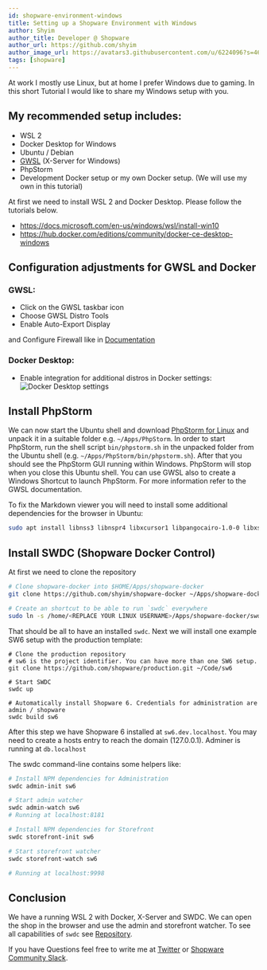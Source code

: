 ```yaml
---
id: shopware-environment-windows
title: Setting up a Shopware Environment with Windows
author: Shyim
author_title: Developer @ Shopware
author_url: https://github.com/shyim
author_image_url: https://avatars3.githubusercontent.com/u/6224096?s=460&u=18be3a2d46f07dd42fc2b6dee9b4b9b68bca28d2&v=4
tags: [shopware]
---
```


At work I mostly use Linux, but at home I prefer Windows due to gaming. In this short Tutorial I would like to share my Windows setup with you.

## My recommended setup includes:

* WSL 2
* Docker Desktop for Windows
* Ubuntu / Debian
* [GWSL](https://www.microsoft.com/en-us/p/gwsl/9nl6kd1h33v3) (X-Server for Windows)
* PhpStorm
* Development Docker setup or my own Docker setup. (We will use my own in this tutorial)

At first we need to install WSL 2 and Docker Desktop. Please follow the tutorials below.
- https://docs.microsoft.com/en-us/windows/wsl/install-win10
- https://hub.docker.com/editions/community/docker-ce-desktop-windows

## Configuration adjustments for GWSL and Docker

### GWSL:

* Click on the GWSL taskbar icon
* Choose GWSL Distro Tools
* Enable Auto-Export Display

and Configure Firewall like in [Documentation](https://opticos.github.io/gwsl/tutorials/manual.html#installing-gwsl)

### Docker Desktop:

- Enable integration for additional distros in Docker settings:
![Docker Desktop settings](https://i.imgur.com/pAMS60y.png)

## Install PhpStorm

We can now start the Ubuntu shell and download [PhpStorm for Linux](https://www.jetbrains.com/phpstorm/download/#section=linux) and unpack it in a suitable folder e.g. `~/Apps/PhpStorm`.
In order to start PhpStorm, run the shell script `bin/phpstorm.sh` in the unpacked folder from the Ubuntu shell (e.g. `~/Apps/PhpStorm/bin/phpstorm.sh`). After that you should see the PhpStorm GUI running within Windows. PhpStorm will stop when you close this Ubuntu shell.
You can use GWSL also to create a Windows Shortcut to launch PhpStorm. For more information refer to the GWSL documentation.

To fix the Markdown viewer you will need to install some additional dependencies for the browser in Ubuntu:
```bash
sudo apt install libnss3 libnspr4 libxcursor1 libpangocairo-1.0-0 libxss1 libatk1.0-0 libgbm1 libatspi2.0-0 libcups2 libatk-bridge2.0-0
```

## Install SWDC (Shopware Docker Control)

At first we need to clone the repository

```bash
# Clone shopware-docker into $HOME/Apps/shopware-docker
git clone https://github.com/shyim/shopware-docker ~/Apps/shopware-docker

# Create an shortcut to be able to run `swdc` everywhere
sudo ln -s /home/<REPLACE YOUR LINUX USERNAME>/Apps/shopware-docker/swdc /usr/local/bin/swdc
```

That should be all to have an installed `swdc`. Next we will install one example SW6 setup with the production template:

```
# Clone the production repository
# sw6 is the project identifier. You can have more than one SW6 setup.
git clone https://github.com/shopware/production.git ~/Code/sw6

# Start SWDC
swdc up

# Automatically install Shopware 6. Credentials for administration are admin / shopware
swdc build sw6
```

After this step we have Shopware 6 installed at `sw6.dev.localhost`. You may need to create a hosts entry to reach the domain (127.0.0.1). Adminer is running at `db.localhost`

The swdc command-line contains some helpers like:

```bash
# Install NPM dependencies for Administration
swdc admin-init sw6

# Start admin watcher
swdc admin-watch sw6
# Running at localhost:8181
```

```bash
# Install NPM dependencies for Storefront
swdc storefront-init sw6

# Start storefront watcher
swdc storefront-watch sw6

# Running at localhost:9998
```

## Conclusion

We have a running WSL 2 with Docker, X-Server and SWDC. We can open the shop in the browser and use the admin and storefront watcher. To see all capabilities of `swdc` see [Repository](https://github.com/shyim/shopware-docker).

If you have Questions feel free to write me at [Twitter](https://twitter.com/Shyim97) or [Shopware Community Slack](https://slack.shopware.com).
